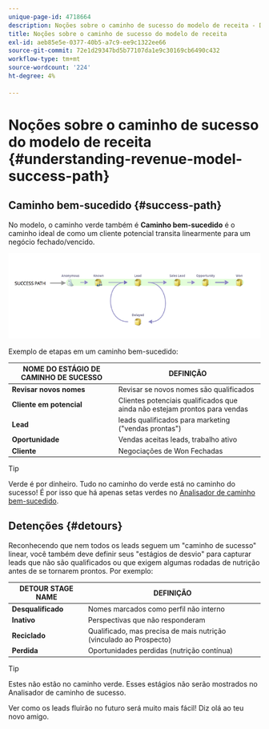 ```yaml
---
unique-page-id: 4718664
description: Noções sobre o caminho de sucesso do modelo de receita - Documentos do Marketo - Documentação do produto
title: Noções sobre o caminho de sucesso do modelo de receita
exl-id: aeb85e5e-0377-40b5-a7c9-ee9c1322ee66
source-git-commit: 72e1d29347bd5b77107da1e9c30169cb6490c432
workflow-type: tm+mt
source-wordcount: '224'
ht-degree: 4%

---
```


# Noções sobre o caminho de sucesso do modelo de receita {#understanding-revenue-model-success-path}

## Caminho bem-sucedido {#success-path}

No modelo, o caminho verde também é **Caminho bem-sucedido** é o caminho ideal de como um cliente potencial transita linearmente para um negócio fechado/vencido.

![--](assets/image2015-6-12-17-3a12-3a18.png)

Exemplo de etapas em um caminho bem-sucedido:

| **NOME DO ESTÁGIO DE CAMINHO DE SUCESSO** | **DEFINIÇÃO** |
|---|---|
| **Revisar novos nomes** | Revisar se novos nomes são qualificados |
| **Cliente em potencial** | Clientes potenciais qualificados que ainda não estejam prontos para vendas |
| **Lead** | leads qualificados para marketing (&quot;vendas prontas&quot;) |
| **Oportunidade** | Vendas aceitas leads, trabalho ativo |
| **Cliente** | Negociações de Won Fechadas |

>[!TIP]
>
>Verde é por dinheiro. Tudo no caminho do verde está no caminho do sucesso! É por isso que há apenas setas verdes no [Analisador de caminho bem-sucedido](using-the-success-path-analyzer.md).

## Detenções {#detours}

Reconhecendo que nem todos os leads seguem um &quot;caminho de sucesso&quot; linear, você também deve definir seus &quot;estágios de desvio&quot; para capturar leads que não são qualificados ou que exigem algumas rodadas de nutrição antes de se tornarem prontos. Por exemplo:

| **DETOUR STAGE NAME** | **DEFINIÇÃO** |
|---|---|
| **Desqualificado** | Nomes marcados como perfil não interno |
| **Inativo** | Perspectivas que não responderam |
| **Reciclado** | Qualificado, mas precisa de mais nutrição (vinculado ao Prospecto) |
| **Perdida** | Oportunidades perdidas (nutrição contínua) |

>[!TIP]
>
>Estes não estão no caminho verde. Esses estágios não serão mostrados no Analisador de caminho de sucesso.

Ver como os leads fluirão no futuro será muito mais fácil! Diz olá ao teu novo amigo.
